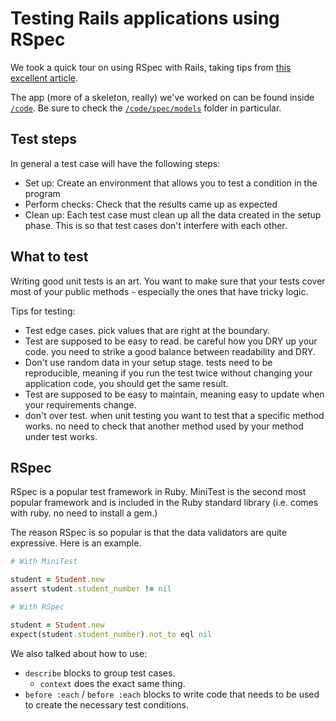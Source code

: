 # Testing Rails applications using RSpec

We took a quick tour on using RSpec with Rails, taking tips from [this excellent article](https://www.sitepoint.com/learn-the-first-best-practices-for-rails-and-rspec/).

The app (more of a skeleton, really) we've worked on can be found inside [`/code`](code). Be sure to check the [`/code/spec/models`](code/spec/models) folder in particular.

## Test steps
In general a test case will have the following steps:

* Set up: Create an environment that allows you to test a condition in the program
* Perform checks: Check that the results came up as expected
* Clean up: Each test case must clean up all the data created in the setup phase. This is so that test cases don't interfere with each other.

## What to test
Writing good unit tests is an art. You want to make sure that your tests cover most of your public methods - especially the ones that have tricky logic.

Tips for testing:

* Test edge cases. pick values that are right at the boundary.
* Test are supposed to be easy to read. be careful how you DRY up your code. you need to strike a good balance between readability and DRY.
* Don't use random data in your setup stage. tests need to be reproducible, meaning if you run the test twice without changing your application code, you should get the same result.
* Test are supposed to be easy to maintain, meaning easy to update when your requirements change.
* don't over test. when unit testing you want to test that a specific method works. no need to check that another method used by your method under test works.

## RSpec

RSpec is a popular test framework in Ruby. MiniTest is the second most popular framework and is included in the Ruby standard library (i.e. comes with ruby. no need to install a gem.)

The reason RSpec is so popular is that the data validators are quite expressive. Here is an example.

```ruby
# With MiniTest

student = Student.new
assert student.student_number != nil

# With RSpec

student = Student.new
expect(student.student_number).not_to eql nil
```

We also talked about how to use:
* `describe` blocks to group test cases.
  * `context` does the exact same thing.
* `before :each` / `before :each` blocks to write code that needs to be used to create the necessary test conditions.
